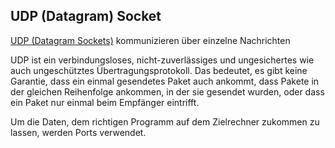 ##  UDP (Datagram) Socket 

[UDP (Datagram Sockets)](http://de.wikipedia.org/wiki/Socket_(Software)) kommunizieren über einzelne Nachrichten

UDP ist ein verbindungsloses, nicht-zuverlässiges und ungesichertes wie auch ungeschütztes Übertragungsprotokoll. Das bedeutet, es gibt keine Garantie, dass ein einmal gesendetes Paket auch ankommt, dass Pakete in der gleichen Reihenfolge ankommen, in der sie gesendet wurden, oder dass ein Paket nur einmal beim Empfänger eintrifft.

Um die Daten, dem richtigen Programm auf dem Zielrechner zukommen zu lassen, werden Ports verwendet.

